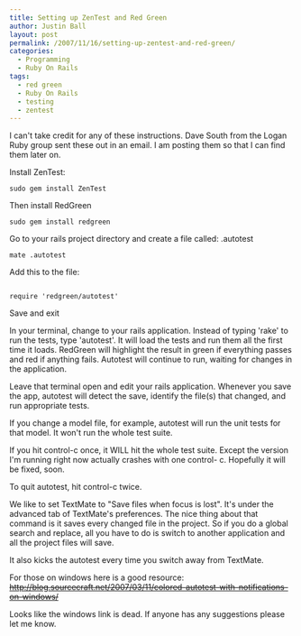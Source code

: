 ```yaml
---
title: Setting up ZenTest and Red Green
author: Justin Ball
layout: post
permalink: /2007/11/16/setting-up-zentest-and-red-green/
categories:
  - Programming
  - Ruby On Rails
tags:
  - red green
  - Ruby On Rails
  - testing
  - zentest
---
```

I can't take credit for any of these instructions.  Dave South from the Logan Ruby group sent these out in an email.  I am posting them so that I can find them later on.

Install ZenTest:
<pre><code class="ruby">sudo gem install ZenTest</pre></code>

Then install RedGreen
<pre><code class="ruby">sudo gem install redgreen</pre></code>

Go to your rails project directory and create a file called: .autotest
<pre><code class="ruby">mate .autotest</pre></code>

Add this to the file:
<pre><code class="ruby">
require 'redgreen/autotest'
</pre></code>

Save and exit

In your terminal, change to your rails application. Instead of typing
'rake' to run the tests, type 'autotest'. It will load the tests and
run them all the first time it loads. RedGreen will highlight the
result in green if everything passes and red if anything fails.
Autotest will continue to run, waiting for changes in the application.

Leave that terminal open and edit your rails application. Whenever
you save the app, autotest will detect the save, identify the file(s)
that changed, and run appropriate tests.

If you change a model file, for example, autotest will run the unit
tests for that model. It won't run the whole test suite.

If you hit control-c once, it WILL hit the whole test suite. Except
the version I'm running right now actually crashes with one control-
c. Hopefully it will be fixed, soon.


To quit autotest, hit control-c twice.

We like to set TextMate to "Save files when focus is lost". It's
under the advanced tab of TextMate's preferences. The nice thing
about that command is it saves every changed file in the project. So
if you do a global search and replace, all you have to do is switch
to another application and all the project files will save.

It also kicks the autotest every time you switch away from TextMate.

For those on windows here is a good resource:
<strike>http://blog.sourcecraft.net/2007/03/11/colored-autotest-with-notifications-on-windows/</strike>

Looks like the windows link is dead.  If anyone has any suggestions please let me know.